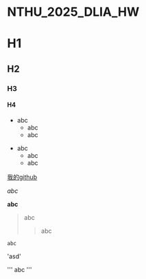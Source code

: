 # NTHU_2025_DLIA_HW


# H1
## H2
### H3
#### H4

* abc
  * abc
  * abc
- abc
  - abc
  - abc


[我的github](https://github.com/Howard34519/NTHU_2025_DLIA_HW)

*abc*

**abc**

> abc
>> abc


`abc`

'asd'

'''
abc
'''

